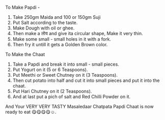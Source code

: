 To Make Papdi -
1. Take 250gm Maida and 100 or 150gm Suji 
2. Put Salt according to the taste.
3. Make Dough with oil or ghee.
4. Then make a लोय and give ita circular shape, Make it very thin.
5. Make some small - small holes in it with a fork.
6. Then fry it untill it gets a Golden Brown color.




To Make the Chaat
1. Take a Papdi and break it into small - small pieces.
2. Put Yogurt on it (5 or 6 Teaspoons).
3. Put Meethi or Sweet Chutney on it (3 Teaspoons).
4. Then cut potato into half and cut it into small pieces and put it into the chaat.
5. Put Hari Chutney on it (2 Teaspoons).
6. And at last put a pich of salt and Red Chilli Powder on it.

And Your VERY VERY TASTY Masaledaar Chatpata Papdi Chaat is now ready to eat 😋😋😋😋☺.